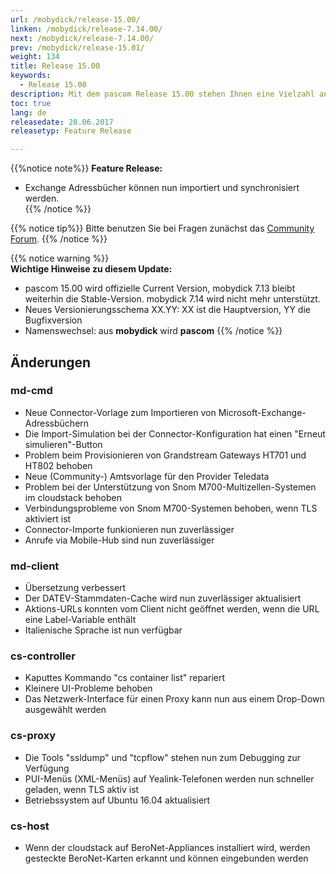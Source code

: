 ```yaml
---
url: /mobydick/release-15.00/
linken: /mobydick/release-7.14.00/
next: /mobydick/release-7.14.00/
prev: /mobydick/release-15.01/
weight: 134
title: Release 15.00
keywords:
  - Release 15.00
description: Mit dem pascom Release 15.00 stehen Ihnen eine Vielzahl an neuen Funtionen zur Verfügung.
toc: true
lang: de
releasedate: 28.06.2017
releasetyp: Feature Release

---
```


{{%notice note%}}
**Feature Release:**  
- Exchange Adressbücher können nun importiert und synchronisiert werden.  
{{% /notice %}}

{{% notice tip%}}
Bitte benutzen Sie bei Fragen zunächst das [Community Forum](http://community.pascom.net/forum.php "Zu unserem Forum").
{{% /notice %}}

{{% notice warning %}}  
**Wichtige Hinweise zu diesem Update:**  
- pascom 15.00 wird offizielle Current Version, mobydick 7.13 bleibt weiterhin die Stable-Version. mobydick 7.14 wird nicht mehr unterstützt.  
- Neues Versionierungsschema XX.YY: XX ist die Hauptversion, YY die Bugfixversion  
- Namenswechsel: aus **mobydick** wird **pascom**
{{% /notice %}}

## Änderungen

### md-cmd
* Neue Connector-Vorlage zum Importieren von Microsoft-Exchange-Adressbüchern
* Die Import-Simulation bei der Connector-Konfiguration hat einen "Erneut simulieren"-Button
* Problem beim Provisionieren von Grandstream Gateways HT701 und HT802 behoben
* Neue (Community-) Amtsvorlage für den Provider Teledata
* Problem bei der Unterstützung von Snom M700-Multizellen-Systemen im cloudstack behoben
* Verbindungsprobleme von Snom M700-Systemen behoben, wenn TLS aktiviert ist
* Connector-Importe funkionieren nun zuverlässiger
* Anrufe via Mobile-Hub sind nun zuverlässiger

### md-client
* Übersetzung verbessert
* Der DATEV-Stammdaten-Cache wird nun zuverlässiger aktualisiert
* Aktions-URLs konnten vom Client nicht geöffnet werden, wenn die URL eine Label-Variable enthält
* Italienische Sprache ist nun verfügbar

### cs-controller
* Kaputtes Kommando "cs container list" repariert
* Kleinere UI-Probleme behoben
* Das Netzwerk-Interface für einen Proxy kann nun aus einem Drop-Down ausgewählt werden

### cs-proxy
* Die Tools "ssldump" und "tcpflow" stehen nun zum Debugging zur Verfügung
* PUI-Menüs (XML-Menüs) auf Yealink-Telefonen werden nun schneller geladen, wenn TLS aktiv ist
* Betriebssystem auf Ubuntu 16.04 aktualisiert

### cs-host
* Wenn der cloudstack auf BeroNet-Appliances installiert wird, werden gesteckte BeroNet-Karten erkannt und können eingebunden werden
